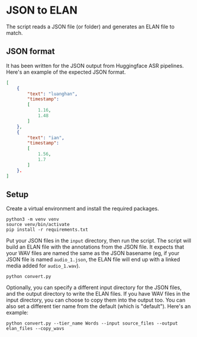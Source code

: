 # JSON to ELAN

The script reads a JSON file (or folder) and generates an ELAN file to match.

## JSON format

It has been written for the JSON output from Huggingface ASR pipelines. Here's an example of the expected JSON format. 

```json
[
    {
        "text": "luanghan",
        "timestamp":
        [
            1.16,
            1.48
        ]
    },
    {
        "text": "ian",
        "timestamp":
        [
            1.56,
            1.7
        ]
    }.
]
```

## Setup 

Create a virtual environment and install the required packages.
```
python3 -m venv venv
source venv/bin/activate
pip install -r requirements.txt
```


Put your JSON files in the `input` directory, then run the script. The script will build an ELAN file with the annotations from the JSON file. It expects that your WAV files are named the same as the JSON basename (eg, if your JSON file is named `audio_1.json`, the ELAN file will end up with a linked media added for `audio_1.wav`). 
```
python convert.py
```

Optionally, you can specify a different input directory for the JSON files, and the output directory to write the ELAN files. If you have WAV files in the input directory, you can choose to copy them into the output too. You can also set a different tier name from the default (which is "default"). Here's an example:
```
python convert.py --tier_name Words --input source_files --output elan_files --copy_wavs 
```
